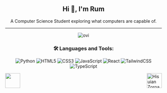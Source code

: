 <div align="center">

## Hi 👋, I'm Rum  
A Computer Science Student exploring what computers are capable of.

---

<img src="https://github-readme-stats.vercel.app/api/top-langs?username=lurantys&show_icons=true&locale=en&layout=compact&theme=chartreuse-dark" alt="ovi" />

### 🛠️ Languages and Tools:
<div>
  <img src="https://img.shields.io/badge/Python-3776AB?style=for-the-badge&logo=python&logoColor=white" alt="Python"/>
  <img src="https://img.shields.io/badge/HTML5-E34F26?style=for-the-badge&logo=html5&logoColor=white" alt="HTML5"/>
  <img src="https://img.shields.io/badge/CSS3-1572B6?style=for-the-badge&logo=css3&logoColor=white" alt="CSS3"/>
  <img src="https://img.shields.io/badge/JavaScript-F7DF1E?style=for-the-badge&logo=javascript&logoColor=black" alt="JavaScript"/>
  <img src="https://img.shields.io/badge/React-61DAFB?style=for-the-badge&logo=react&logoColor=black" alt="React"/>
  <img src="https://img.shields.io/badge/TailwindCSS-06B6D4?style=for-the-badge&logo=tailwindcss&logoColor=white" alt="TailwindCSS"/>
  <img src="https://img.shields.io/badge/TypeScript-3178C6?style=for-the-badge&logo=typescript&logoColor=white" alt="TypeScript"/>

</div>

</div>
   <p>
     <img align= "right" src="https://images-wixmp-ed30a86b8c4ca887773594c2.wixmp.com/f/0ff71e15-a6f4-44ef-955c-99c78d959c44/dfk1m8a-a3a123d5-a2d1-45c1-8dab-56373d12f962.gif?token=eyJ0eXAiOiJKV1QiLCJhbGciOiJIUzI1NiJ9.eyJzdWIiOiJ1cm46YXBwOjdlMGQxODg5ODIyNjQzNzNhNWYwZDQxNWVhMGQyNmUwIiwiaXNzIjoidXJuOmFwcDo3ZTBkMTg4OTgyMjY0MzczYTVmMGQ0MTVlYTBkMjZlMCIsIm9iaiI6W1t7InBhdGgiOiJcL2ZcLzBmZjcxZTE1LWE2ZjQtNDRlZi05NTVjLTk5Yzc4ZDk1OWM0NFwvZGZrMW04YS1hM2ExMjNkNS1hMmQxLTQ1YzEtOGRhYi01NjM3M2QxMmY5NjIuZ2lmIn1dXSwiYXVkIjpbInVybjpzZXJ2aWNlOmZpbGUuZG93bmxvYWQiXX0.HTXbfI279Bzk4lvW4CzOp8uEsM2oeT87Zf7BpRNkMVw" width="48" height="48" alt="Hisuian Zoroark"/>
     <img align="left" src="https://images-wixmp-ed30a86b8c4ca887773594c2.wixmp.com/f/0ff71e15-a6f4-44ef-955c-99c78d959c44/dfloyck-7e2cd04f-c603-4e34-8120-93246e78c004.gif?token=eyJ0eXAiOiJKV1QiLCJhbGciOiJIUzI1NiJ9.eyJzdWIiOiJ1cm46YXBwOjdlMGQxODg5ODIyNjQzNzNhNWYwZDQxNWVhMGQyNmUwIiwiaXNzIjoidXJuOmFwcDo3ZTBkMTg4OTgyMjY0MzczYTVmMGQ0MTVlYTBkMjZlMCIsIm9iaiI6W1t7InBhdGgiOiJcL2ZcLzBmZjcxZTE1LWE2ZjQtNDRlZi05NTVjLTk5Yzc4ZDk1OWM0NFwvZGZsb3ljay03ZTJjZDA0Zi1jNjAzLTRlMzQtODEyMC05MzI0NmU3OGMwMDQuZ2lmIn1dXSwiYXVkIjpbInVybjpzZXJ2aWNlOmZpbGUuZG93bmxvYWQiXX0.tSHeIL9cfkN_gL9aN65ayPAeFK9m_BGESZiIUCRgLGI" width ="48" height="48" alr="Bear">
   </p>
